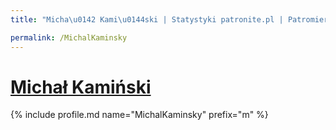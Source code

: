 ```yaml
---
title: "Micha\u0142 Kami\u0144ski | Statystyki patronite.pl | Patromierz"

permalink: /MichalKaminsky
---
```


# [Michał Kamiński](https://patronite.pl/MichalKaminsky)

{% include profile.md name="MichalKaminsky" prefix="m" %}
